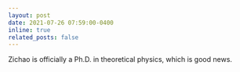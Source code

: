 ```yaml
---
layout: post
date: 2021-07-26 07:59:00-0400
inline: true
related_posts: false
---
```


Zichao is officially a Ph.D. in theoretical physics, which is good news.
